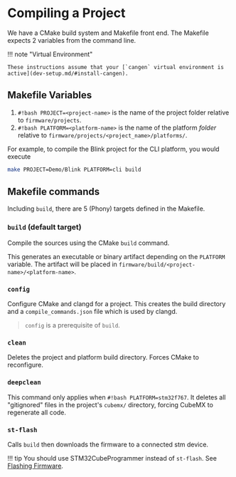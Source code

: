 # Compiling a Project

We have a CMake build system and Makefile front end. The Makefile expects 2 variables from the command line.

!!! note "Virtual Environment"

    These instructions assume that your [`cangen` virtual environment is active](dev-setup.md/#install-cangen).

## Makefile Variables

1. `#!bash PROJECT=<project-name>` is the name of the project folder relative to `firmware/projects`.
2. `#!bash PLATFORM=<platform-name>` is the name of the platform _folder_ relative to `firmware/projects/<project_name>/platforms/`.

For example, to compile the Blink project for the CLI platform, you would execute

```bash
make PROJECT=Demo/Blink PLATFORM=cli build
```

## Makefile commands

Including `build`, there are 5 (Phony) targets defined in the Makefile.

### `build` (default target)

Compile the sources using the CMake `build` command.

This generates an executable or binary artifact depending on the `PLATFORM` variable. The artifact will be placed in `firmware/build/<project-name>/<platform-name>`.

### `config`

Configure CMake and clangd for a project. This creates the build directory and a `compile_commands.json` file which is used by clangd.

> `config` is a prerequisite of `build`.

### `clean`

Deletes the project and platform build directory. Forces CMake to reconfigure.

### `deepclean`

This command only applies when `#!bash PLATFORM=stm32f767`. It deletes all "gitignored" files in the project's `cubemx/` directory, forcing CubeMX to regenerate all code.

### `st-flash`

Calls `build` then downloads the firmware to a connected stm device.

!!! tip
    You should use STM32CubeProgrammer instead of `st-flash`. See [Flashing Firmware](flashing/index.md).
